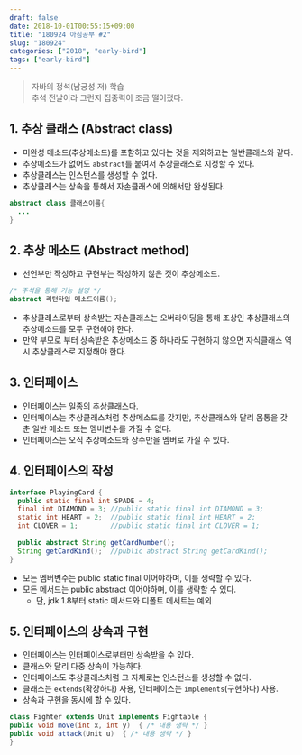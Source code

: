 ```yaml
---
draft: false
date: 2018-10-01T00:55:15+09:00
title: "180924 아침공부 #2"
slug: "180924"
categories: ["2018", "early-bird"]
tags: ["early-bird"]
---
```


>자바의 정석(남궁성 저) 학습  
>추석 전날이라 그런지 집중력이 조금 떨어졌다.  

## 1. 추상 클래스 (Abstract class)
- 미완성 메소드(추상메소드)를 포함하고 있다는 것을 제외하고는 일반클래스와 같다.
- 추상메소드가 없어도 `abstract`를 붙여서 추상클래스로 지정할 수 있다.
- 추상클래스는 인스턴스를 생성할 수 없다.
- 추상클래스는 상속을 통해서 자손클래스에 의해서만 완성된다.  
```java
abstract class 클래스이름{
  ...
}
```

## 2. 추상 메소드 (Abstract method)
- 선언부만 작성하고 구현부는 작성하지 않은 것이 추상메소드.
```java
/* 주석을 통해 기능 설명 */
abstract 리턴타입 메소드이름();
```
- 추상클래스로부터 상속받는 자손클래스는 오버라이딩을 통해 조상인 추상클래스의 추상메소드를 모두 구현해야 한다.
- 만약 부모로 부터 상속받은 추상메소드 중 하나라도 구현하지 않으면 자식클래스 역시 추상클래스로 지정해야 한다.

## 3. 인터페이스
- 인터페이스는 일종의 추상클래스다.
- 인터페이스는 추상클래스처럼 추상메소드를 갖지만, 추상클래스와 달리 몸통을 갖춘 일반 메소드 또는 멤버변수를 가질 수 없다.
- 인터페이스는 오직 추상메소드와 상수만을 멤버로 가질 수 있다.

## 4. 인터페이스의 작성
```java
interface PlayingCard {
  public static final int SPADE = 4;
  final int DIAMOND = 3; //public static final int DIAMOND = 3;
  static int HEART = 2;  //public static final int HEART = 2;
  int CLOVER = 1;        //public static final int CLOVER = 1;
  
  public abstract String getCardNumber();
  String getCardKind();  //public abstract String getCardKind();
}
```
- 모든 멤버변수는 public static final 이어야하며, 이를 생략할 수 있다.
- 모든 메서드는 public abstract 이어야하며, 이를 생략할 수 있다.
  - 단, jdk 1.8부터 static 메서드와 디폴트 메서트는 예외
  
## 5. 인터페이스의 상속과 구현
- 인터페이스는 인터페이스로부터만 상속받을 수 있다.
- 클래스와 달리 다중 상속이 가능하다.
- 인터페이스도 추상클래스처럼 그 자체로는 인스턴스를 생성할 수 없다.
- 클래스는 `extends`(확장하다) 사용, 인터페이스는 `implements`(구현하다) 사용.
- 상속과 구현을 동시에 할 수 있다.  
```java
class Fighter extends Unit implements Fightable {
public void move(int x, int y)  { /* 내용 생략 */ }
public void attack(Unit u)  { /* 내용 생략 */ }
}
```
